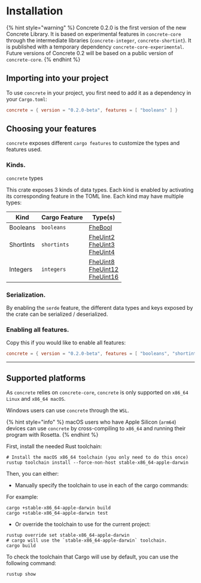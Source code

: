 # Installation

{% hint style="warning" %}
Concrete 0.2.0 is the first version of the new Concrete Library. It is based on experimental features in `concrete-core` through the intermediate libraries (`concrete-integer`, `concrete-shortint`). It is published with a temporary dependency `concrete-core-experimental`. Future versions of Concrete 0.2 will be based on a public version of `concrete-core`.
{% endhint %}

## Importing into your project

To use `concrete` in your project, you first need to add it as a dependency in your `Cargo.toml`:

```toml
concrete = { version = "0.2.0-beta", features = [ "booleans" ] }
```

## Choosing your features

`concrete` exposes different `cargo features` to customize the types and features used.

### Kinds.

`concrete` types

This crate exposes 3 kinds of data types. Each kind is enabled by activating its corresponding feature in the TOML line. Each kind may have multiple types:

| Kind      | Cargo Feature | Type(s)                                  |
| --------- | ------------- |------------------------------------------|
| Booleans  | `booleans`    | [FheBool]                                |
| ShortInts | `shortints`   | [FheUint2]<br>[FheUint3]<br>[FheUint4]   |
| Integers  | `integers`    | [FheUint8]<br>[FheUint12]<br>[FheUint16] |

[FheBool]: https://docs.rs/concrete/0.2.0-beta.1/concrete/struct.FheBool.html
[FheUint2]: https://docs.rs/concrete/0.2.0-beta.1/concrete/type.FheUint2.html
[FheUint3]: https://docs.rs/concrete/0.2.0-beta.1/concrete/type.FheUint3.html
[FheUint4]: https://docs.rs/concrete/0.2.0-beta.1/concrete/type.FheUint4.html
[FheUint8]: https://docs.rs/concrete/0.2.0-beta.1/concrete/type.FheUint8.html
[FheUint12]: https://docs.rs/concrete/0.2.0-beta.1/concrete/type.FheUint12.html
[FheUint16]: https://docs.rs/concrete/0.2.0-beta.1/concrete/type.FheUint16.html

### Serialization.

By enabling the `serde` feature, the different data types and keys exposed by the crate can be serialized / deserialized.

### Enabling all features.

Copy this if you would like to enable all features:

```toml
concrete = { version = "0.2.0-beta", features = [ "booleans", "shortints", "integers", "serde"] }
```

***

## Supported platforms

As `concrete` relies on `concrete-core`, `concrete` is only supported on `x86_64 Linux` and `x86_64 macOS`.

Windows users can use `concrete` through the `WSL`.

{% hint style="info" %}
macOS users who have Apple Silicon (`arm64`) devices can use `concrete` by cross-compiling to `x86_64` and running their program with Rosetta.
{% endhint %}

First, install the needed Rust toolchain:

```shell
# Install the macOS x86_64 toolchain (you only need to do this once)
rustup toolchain install --force-non-host stable-x86_64-apple-darwin
```

Then, you can either:

* Manually specify the toolchain to use in each of the cargo commands:

For example:

```shell
cargo +stable-x86_64-apple-darwin build
cargo +stable-x86_64-apple-darwin test
```

* Or override the toolchain to use for the current project:

```shell
rustup override set stable-x86_64-apple-darwin
# cargo will use the `stable-x86_64-apple-darwin` toolchain.
cargo build
```

To check the toolchain that Cargo will use by default, you can use the following command:

```shell
rustup show
```
